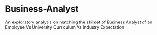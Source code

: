 # Business-Analyst
An exploratory analysis on matching the skillset of Business Analyst of an Employee Vs University Curriculum Vs Industry Expectation
